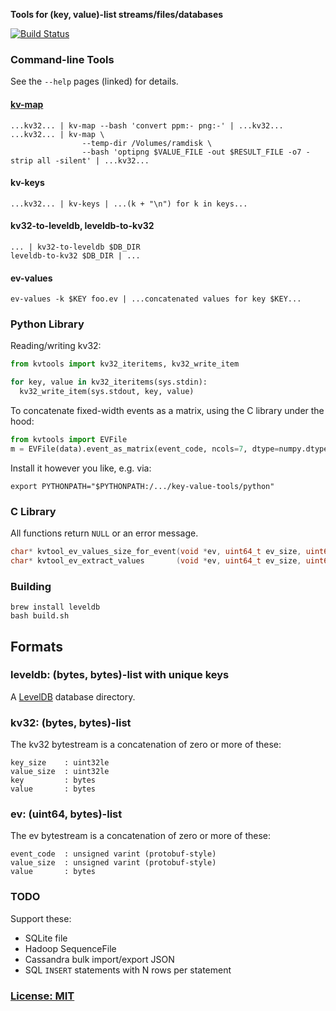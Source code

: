 **Tools for (key, value)-list streams/files/databases**

[![Build Status](https://secure.travis-ci.org/andrewschaaf/key-value-tools.png)](http://travis-ci.org/andrewschaaf/key-value-tools)


### Command-line Tools

See the `--help` pages (linked) for details.

#### [kv-map](doc/kv-map.txt)
    ...kv32... | kv-map --bash 'convert ppm:- png:-' | ...kv32...
    ...kv32... | kv-map \
                    --temp-dir /Volumes/ramdisk \
                    --bash 'optipng $VALUE_FILE -out $RESULT_FILE -o7 -strip all -silent' | ...kv32...

#### kv-keys
    ...kv32... | kv-keys | ...(k + "\n") for k in keys...

#### kv32-to-leveldb, leveldb-to-kv32
    ... | kv32-to-leveldb $DB_DIR
    leveldb-to-kv32 $DB_DIR | ...

#### ev-values
    ev-values -k $KEY foo.ev | ...concatenated values for key $KEY...


### Python Library

Reading/writing kv32:

```python
from kvtools import kv32_iteritems, kv32_write_item

for key, value in kv32_iteritems(sys.stdin):
  kv32_write_item(sys.stdout, key, value)
```

To concatenate fixed-width events as a matrix, using the C library under the hood:

```python
from kvtools import EVFile
m = EVFile(data).event_as_matrix(event_code, ncols=7, dtype=numpy.dtype('float64'))
```

Install it however you like, e.g. via:

    export PYTHONPATH="$PYTHONPATH:/.../key-value-tools/python"


### C Library

All functions return `NULL` or an error message.

```c
char* kvtool_ev_values_size_for_event(void *ev, uint64_t ev_size, uint64_t event_code, uint64_t *values_size);
char* kvtool_ev_extract_values       (void *ev, uint64_t ev_size, uint64_t event_code, void *values, uint64_t values_size);
```


### Building

    brew install leveldb
    bash build.sh


## Formats

### leveldb: (bytes, bytes)-list with unique keys

A [LevelDB](https://code.google.com/p/leveldb/) database directory.


### kv32: (bytes, bytes)-list

The kv32 bytestream is a concatenation of zero or more of these:

    key_size    : uint32le
    value_size  : uint32le
    key         : bytes
    value       : bytes


### ev: (uint64, bytes)-list

The ev bytestream is a concatenation of zero or more of these:

    event_code  : unsigned varint (protobuf-style)
    value_size  : unsigned varint (protobuf-style)
    value       : bytes


### TODO

Support these:

- SQLite file
- Hadoop SequenceFile
- Cassandra bulk import/export JSON
- SQL `INSERT` statements with N rows per statement


### [License: MIT](LICENSE.txt)
